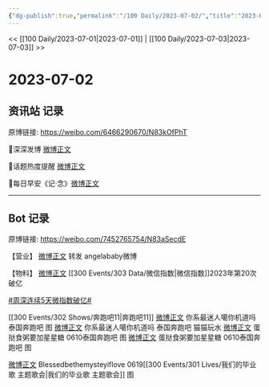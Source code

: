 ```yaml
---
{"dg-publish":true,"permalink":"/100 Daily/2023-07-02/","title":"2023-07-02","created":"2023-07-14T16:09:01.587+08:00","updated":"2023-08-25T12:53:29.336+08:00"}
---
```



<< [[100 Daily/2023-07-01\|2023-07-01]] | [[100 Daily/2023-07-03\|2023-07-03]] >>

# 2023-07-02

## 资讯站 记录

原博链接: https://weibo.com/6466290670/N83kOfPhT

🌟深深发博 [微博正文](https://weibo.com/6466290670/4919082011594357)

🌟话题热度提醒 [微博正文](https://weibo.com/6466290670/4919147454010979)

🌟每日早安《记·念》[微博正文](https://weibo.com/6466290670/4918972950774676)

---
## Bot 记录

原博链接: https://weibo.com/7452765754/N83aSecdE

【营业】
[微博正文](https://weibo.com/1736988591/4919077938659753) 转发 angelababy微博

【物料】
[微博正文](https://weibo.com/2645753453/4918949176673700) [[300 Events/303 Data/微信指数\|微信指数]]2023年第20次破亿

[#周深连续5天微指数破亿#](https://s.weibo.com/weibo?q=%23%E5%91%A8%E6%B7%B1%E8%BF%9E%E7%BB%AD5%E5%A4%A9%E5%BE%AE%E6%8C%87%E6%95%B0%E7%A0%B4%E4%BA%BF%23)

[[300 Events/302 Shows/奔跑吧11\|奔跑吧11]]
[微博正文](https://weibo.com/7724525486/4919107110306057) 你系最迷人噶你机道吗 泰国奔跑吧 图
[微博正文](https://weibo.com/7724525486/4919031839327580) 你系最迷人噶你机道吗 泰国奔跑吧 猫猫玩水
[微博正文](https://weibo.com/6048634807/4919183470761709) 蛋挞食粥要加星星糖 0610泰国奔跑吧 图
[微博正文](https://weibo.com/6048634807/4919121080752740) 蛋挞食粥要加星星糖 0610泰国奔跑吧 图

[微博正文](https://weibo.com/2729340744/4919174335306143) Blessedbethemysteyiflove 0619[[300 Events/301 Lives/我们的毕业歌 主题歌会\|我们的毕业歌 主题歌会]] 图
